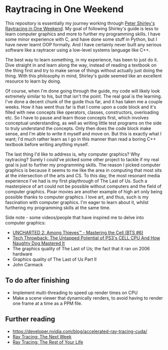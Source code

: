 # Raytracing in One Weekend
This repository is essentially my journey working through [Peter Shirley's Raytracing in One Weekend](https://raytracing.github.io/books/RayTracingInOneWeekend.html).
My goal of following Shirley's guide is less to learn computer graphics and more to further my programming skills. I have some minor experience with C, and have done some stuff in Python, but I have never learnt OOP formally. And I have certainly never built any serious software like a raytracer using a low-level systems language like C++. 

The best way to learn something, in my experience, has been to just do it. Dive straight in and learn along the way, instead of reading a textbook on the thing first and try to make sense of things without actually just doing the thing. With this philosophy in mind, Shirley's guide seemed like an excellent resource to learn by doing.

Of course, when I'm done going through the guide, my code will likely look extremely similar to his, but that isn't the point. The real goal is the learning. I've done a decent chunk of the guide thus far, and it has taken me a couple weeks. How it has went thus far is that I come upon a code block and it's filled with new concepts like operators, classes, constructors, overloading etc. So I have to pause and learn those concepts first, which involves conceptual understanding, as well as writing little test programs on the side to truly understand the concepts. Only then does the code block make sense, and I'm able to write it myself and move on. But this is exactly what I want; I'd much rather learn as I go in this manner than read a boring C++ textbook before writing anything myself.

The last thing I'd like to address is, why computer graphics? Why raytracing? Surely I could've picked some other project to tackle if my real goal is just to further my programming skills. The reason I picked computer graphics is because it seems to me like the area in computing that most sits at the intersection of the arts and CS. To this day, the most resonant media experience I've had is my first playthrough of The Last of Us. Such a masterpiece of art could not be possible without computers and the field of computer graphics. Pixar movies are another example of high art only being possible thanks to computer graphics. I love art, and thus, such is my fascination with computer graphics. I'm eager to learn about it, whilst furthering my programming skills at the same time.

Side note - some videos/people that have inspired me to delve into computer graphics:<br/>
  - [UNCHARTED 2: Among Thieves™ - Mastering the Cell (BTS #6)](https://www.youtube.com/watch?v=Az0CXkyoWjg)<br/>
  - [Tech Throwback: The Untapped Potential of PS3's CELL CPU And How Naughty Dog Mastered It](https://www.youtube.com/watch?v=6nG4YgtIYNA&t=11s)<br/>
  - The graphics quality of The Last of Us; the fact that it ran on 2006 hardware<br/>
  - Graphics quality of The Last of Us Part II<br/>
  - John Carmack<br/>

## To do after finishing
  - Implement multi-threading to speed up render times on CPU
  - Make a scene viewer that dynamically renders, to avoid having to render one frame at a time as a PPM file.

## Further reading
  - https://developer.nvidia.com/blog/accelerated-ray-tracing-cuda/
  - [Ray Tracing: The Next Week](https://raytracing.github.io/books/RayTracingTheNextWeek.html)
  - [Ray Tracing: The Rest of Your Life](https://raytracing.github.io/books/RayTracingTheRestOfYourLife.html)
